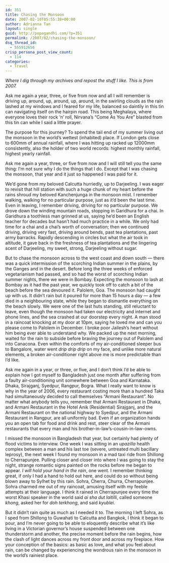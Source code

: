 ```yaml
---
id: 351
title: Chasing the Monsoon
date: 2007-02-10T05:55:38+00:00
author: Adrianna Tan
layout: single
guid: http://popagandhi.com/?p=351
permalink: /2007/02/chasing-the-monsoon/
dsq_thread_id:
  - 555912656
crisp_persona_post_view_count:
  - 114
categories:
  - Travel
---
```

_Where I dig through my archives and repost the stuff I like. This is from 2007._

Ask me again a year, three, or five from now and all I will remember is driving up, around, up, around, up, around, in the swirling clouds as the rain lashed at my windows and I feared for my life, balanced so daintily in this tin can navigating itself on the hairpin road. This being Meghalaya, where everyone loves their rock ‘n’ roll, Nirvana’s “Come As You Are” blasted from this tin can while I said a little prayer.

The purpose for this journey? To spend the tail end of my summer living out the monsoon in the world’s wettest (inhabited) place. If London gets close to 600mm of annual rainfall, where I was hitting up racked up 12000mm consistently, also the holder of two world records: highest monthly rainfall, highest yearly rainfall.

Ask me again a year, three, or five from now and I will still tell you the same thing: I’m not sure why I do the things that I do. Except that I was chasing the monsoon, that year and it just so happened I was paid for it.

We’d gone from my beloved Calcutta hurriedly, up to Darjeeling. I was eager to revisit that hill station with such a huge chunk of my heart before the rains shroud my beloved Kanchenjunga in the monsoon mist. I remember walking, walking for no particular purpose, just as it’d been the last time. Even in leaving, I remember driving, driving for no particular purpose. We drove down the winding mountain roads, stopping in Garidhura for a chai. In Garidhura a toothless man grinned at us, saying he’d been an English teacher for decades but hasn’t had much practice in a while. We only had time for a chai and a chai’s worth of conversation; then we continued driving, driving very fast, driving around bends, past tea plantations, past army barracks. Rapidly descending in circles but what the air took in altitude, it gave back in the freshness of tea plantations and the lingering scent of Darjeeling, my sweet, strong, Darjeeling without sugar.

But to chase the monsoon across to the west coast and down south — there was a quick intermission of the scorching Indian summer in the plains, by the Ganges and in the desert. Before long the three weeks of enforced vegetarianism had passed, and so had the worst of scorching Indian summer nights, there we were in Bombay. Expecting the monsoon to lash at Bombay as it had the past year, we quickly took off to catch a bit of the beach before the sea devoured it. Palolem, Goa. The monsoon had caught up with us. It didn’t rain but it poured for more than 15 hours a day — a few died in a neighbouring state, while they began to dismantle everything on the beach slowly. We were one of the last huts standing, still reluctant to leave, even though the monsoon had taken our electricity and internet and phone lines, and the sea crashed at our doorstep every night. A man stood in a raincoat knocking at my door at 10pm, saying he loved me and can you please come to Palolem in December. I broke poor Jailesh’s heart without him being ever able to understand why. We packed up the next morning, waited for the rain to subside before braving the journey out of Palolem and into Canacona. Even within the comforts of my air-conditioned sleeper bus to Bangalore, water went _drip drip drip_ on my face, and unlike more natural elements, a broken air-conditioner right above me is more predictable than I’d like.

Ask me again in a year, or three, or five, and I don’t think I’d be able to explain how I got myself to Bangladesh just one month after suffering from a faulty air-conditioning unit somewhere between Goa and Karnataka. Dhaka, Sirajganj, Syedpur, Rangpur, Bogra. What I really want to know is why in the year of 2006, every restaurant costing more than a hundred Taka had simultaneously decided to call themselves “Armani Restaurant”. No matter what anybody tells you, remember that Armani Restaurant in Dhaka, and Armani Restaurant in the Hotel Anik (Residential) Sirajganj, and the Armani Restaurant on the national highway to Syedpur, and the Armani Restaurant in Rangpur, are all uniformly bad. Even if an organization hands you an open tab for food and drink and rest, steer clear of the Armani restaurants that every man and his brother-in-law’s-cousin-in-law-owns.

I missed the monsoon in Bangladesh that year, but certainly had plenty of flood victims to interview. One week I was sitting in an _upazilla_ health complex between a man and his last toe (severe, untreated multi bacillary leprosy), the next week I found my monsoon in a mad taxi ride from Shillong to Cherrapunjee. Pulling closer and closer into where I was going to stay the night, strange romantic signs painted on the rocks before me began to appear. _I will hold your hand in the rain_, one went. I remember thinking: great, if only I had a hand to hold out here, and could do so without being blown away to Sylhet by this rain. Sohra, Cherra, Churra, Cherrapunjee. Sohra charmed me out of my raincoat, amusing itself with my feeble attempts at their language. I think it rained in Cherrapunjee every time the worst Khasi speaker in the world said _ai sha dut laitilli_, called someone _khong_, asked her for _doh terkhong_, and said _kyublei_.

But it didn’t rain quite as much as I needed it to. The morning I left Sohra, as I sped from Shillong to Guwahati to Calcutta and Bangkok, I think it began to pour, and I’m never going to be able to eloquently describe what it’s like living in a Victorian governor’s house suspended between one thunderstorm and another, the precise moment before the rain begins, how the clash of light dances across my front door and across my fireplace. How your conception of the basics: as basic as love, and what you feel about rain, can be changed by experiencing the wondrous rain in the monsoon in the world’s rainiest place.
